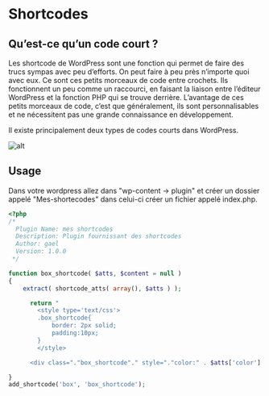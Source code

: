 # Shortcodes

## Qu’est-ce qu’un code court ?

Les shortcode de WordPress sont une fonction  qui permet de faire des trucs sympas avec peu d’efforts. On peut faire à peu près n’importe quoi avec eux. Ce sont ces petits morceaux de code entre crochets. Ils fonctionnent un peu comme un raccourci, en faisant la liaison entre l’éditeur WordPress et la fonction PHP qui se trouve derrière. L’avantage de ces petits morceaux de code, c’est que généralement, ils sont personnalisables et ne nécessitent pas une grande connaissance en développement.

Il existe principalement deux types de codes courts dans WordPress.

![alt](https://kinsta.com/fr/wp-content/uploads/sites/4/2019/12/codes-courts-auto-fermeture-fermeture-peuvent-valides-sans-attributs.png)


## Usage

Dans votre wordpress allez dans "wp-content -> plugin" et créer un dossier appelé "Mes-shortecodes" dans celui-ci créer un fichier appelé index.php.




```php
<?php
/*
  Plugin Name: mes shortcodes
  Description: Plugin fournissant des shortcodes
  Author: gael
  Version: 1.0.0
 */

function box_shortcode( $atts, $content = null )
{
    extract( shortcode_atts( array(), $atts ) );

      return "
		<style type='text/css'>
		.box_shortcode{
			border: 2px solid;
			padding:10px;
		}
		</style>

      <div class="."box_shortcode"." style="."color:" . $atts['color'] ." style="."border:" . $atts['border'].">" . $content . '</div>';

}
add_shortcode('box', 'box_shortcode');

```

